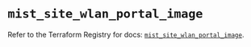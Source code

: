 # `mist_site_wlan_portal_image`

Refer to the Terraform Registry for docs: [`mist_site_wlan_portal_image`](https://registry.terraform.io/providers/juniper/mist/0.6.0/docs/resources/site_wlan_portal_image).
